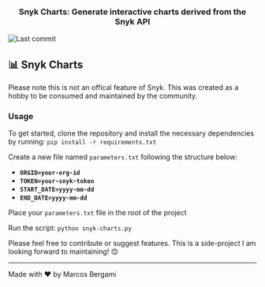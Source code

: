 <h3 align="center">
    Snyk Charts: Generate interactive charts derived from the Snyk API
</h3>

  <img alt="Last commit" src="https://img.shields.io/github/last-commit/snyk-marcos/snyk-charts">
</p>

## :bar_chart: Snyk Charts

Please note this is not an offical feature of Snyk. This was created as a hobby to be consumed and maintained by the community.

### Usage

To get started, clone the repository and install the necessary dependencies by running: `pip install -r requirements.txt`

Create a new file named `parameters.txt` following the structure below:

- **`ORGID=your-org-id`**
- **`TOKEN=your-snyk-token`**
- **`START_DATE=yyyy-mm-dd`**
- **`END_DATE=yyyy-mm-dd`**

Place your `parameters.txt` file in the root of the project

Run the script: `python snyk-charts.py`

Please feel free to contribute or suggest features. This is a side-project I am looking forward to maintaining! :blush:

---

Made with :heart: by Marcos Bergami